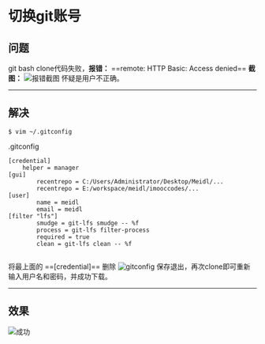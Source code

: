 # 切换git账号

## 问题
git bash clone代码失败，**报错：** ==remote: HTTP Basic: Access denied==
**截图：**
![报错截图](https://img-blog.csdnimg.cn/20190305152952943.png)
怀疑是用户不正确。


---
## 解决
```
$ vim ~/.gitconfig
```
.gitconfig
```
[credential]
    helper = manager
[gui]
        recentrepo = C:/Users/Administrator/Desktop/Meidl/...
        recentrepo = E:/workspace/meidl/imooccodes/...
[user]
        name = meidl
        email = meidl
[filter "lfs"]
        smudge = git-lfs smudge -- %f
        process = git-lfs filter-process
        required = true
        clean = git-lfs clean -- %f
        
```
将最上面的 ==[credential]== 删除
![gitconfig](https://img-blog.csdnimg.cn/20190305153509931.png?x-oss-process=image/watermark,type_ZmFuZ3poZW5naGVpdGk,shadow_10,text_aHR0cHM6Ly9ibG9nLmNzZG4ubmV0L2phcndpcw==,size_16,color_FFFFFF,t_70)
保存退出，再次clone即可重新输入用户名和密码，并成功下载。

---

## 效果
![成功](https://img-blog.csdnimg.cn/20190305154111382.png)




<ad/>
<comment/>